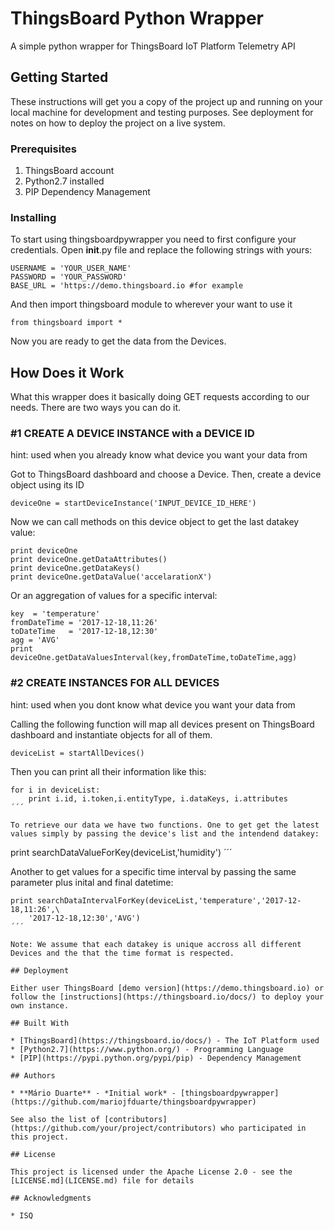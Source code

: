
# ThingsBoard Python Wrapper

A simple python wrapper for ThingsBoard IoT Platform Telemetry API

## Getting Started

These instructions will get you a copy of the project up and running on your local machine for development and testing purposes. See deployment for notes on how to deploy the project on a live system.

### Prerequisites

1. ThingsBoard account
2. Python2.7 installed
3. PIP Dependency Management 


### Installing

To start using thingsboardpywrapper you need to first configure your credentials. Open __init__.py file and replace the following strings with yours:

```
USERNAME = 'YOUR_USER_NAME' 
PASSWORD = 'YOUR_PASSWORD'
BASE_URL = 'https://demo.thingsboard.io #for example
```

And then import thingsboard module to wherever your want to use it

```
from thingsboard import *
```

Now you are ready to get the data from the Devices.

## How Does it Work

What this wrapper does it basically doing GET requests according to our needs. There are two ways you can do it.

### #1 CREATE A DEVICE INSTANCE with a DEVICE ID
 hint: used when you already know what device you want your data from 

Got to ThingsBoard dashboard and choose a Device. Then, create a device object using its ID

```
deviceOne = startDeviceInstance('INPUT_DEVICE_ID_HERE')
```

Now we can call methods on this device object to get the last datakey value:

```
print deviceOne
print deviceOne.getDataAttributes()
print deviceOne.getDataKeys()
print deviceOne.getDataValue('accelarationX')
```

Or an aggregation of values for a specific interval:

```
key  = 'temperature'
fromDateTime = '2017-12-18,11:26'
toDateTime	 = '2017-12-18,12:30'
agg = 'AVG'
print  deviceOne.getDataValuesInterval(key,fromDateTime,toDateTime,agg)
```

### #2 CREATE INSTANCES FOR ALL DEVICES
 hint: used when you dont know what device you want your data from

Calling the following function will map all devices present on ThingsBoard dashboard and instantiate objects for all of them.

```
deviceList = startAllDevices() 
```

Then you can print all their information like this:

```
for i in deviceList:
	print i.id, i.token,i.entityType, i.dataKeys, i.attributes 
´´´

To retrieve our data we have two functions. One to get get the latest values simply by passing the device's list and the intendend datakey:

```
print searchDataValueForKey(deviceList,'humidity')
´´´

Another to get values for a specific time interval by passing the same parameter plus inital and final datetime:

```
print searchDataIntervalForKey(deviceList,'temperature','2017-12-18,11:26',\
	'2017-12-18,12:30','AVG')
´´´

Note: We assume that each datakey is unique accross all different Devices and the that the time format is respected.

## Deployment

Either user ThingsBoard [demo version](https://demo.thingsboard.io) or follow the [instructions](https://thingsboard.io/docs/) to deploy your own instance.

## Built With

* [ThingsBoard](https://thingsboard.io/docs/) - The IoT Platform used
* [Python2.7](https://www.python.org/) - Programming Language
* [PIP](https://pypi.python.org/pypi/pip) - Dependency Management

## Authors

* **Mário Duarte** - *Initial work* - [thingsboardpywrapper](https://github.com/mariojfduarte/thingsboardpywrapper)

See also the list of [contributors](https://github.com/your/project/contributors) who participated in this project.

## License

This project is licensed under the Apache License 2.0 - see the [LICENSE.md](LICENSE.md) file for details

## Acknowledgments

* ISQ
